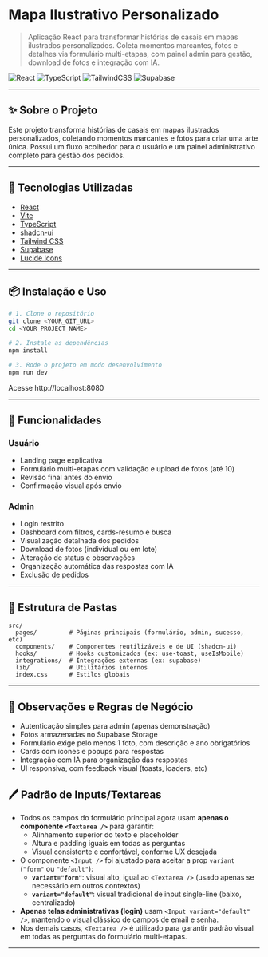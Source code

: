 # Mapa Ilustrativo Personalizado

> Aplicação React para transformar histórias de casais em mapas ilustrados personalizados. Coleta momentos marcantes, fotos e detalhes via formulário multi-etapas, com painel admin para gestão, download de fotos e integração com IA.

![React](https://img.shields.io/badge/React-20232A?style=for-the-badge&logo=react&logoColor=61DAFB)
![TypeScript](https://img.shields.io/badge/TypeScript-007ACC?style=for-the-badge&logo=typescript&logoColor=white)
![TailwindCSS](https://img.shields.io/badge/TailwindCSS-38B2AC?style=for-the-badge&logo=tailwind-css&logoColor=white)
![Supabase](https://img.shields.io/badge/Supabase-3ECF8E?style=for-the-badge&logo=supabase&logoColor=white)

---

## ✨ Sobre o Projeto

Este projeto transforma histórias de casais em mapas ilustrados personalizados, coletando momentos marcantes e fotos para criar uma arte única. Possui um fluxo acolhedor para o usuário e um painel administrativo completo para gestão dos pedidos.

---

## 🚀 Tecnologias Utilizadas
- [React](https://react.dev/)
- [Vite](https://vitejs.dev/)
- [TypeScript](https://www.typescriptlang.org/)
- [shadcn-ui](https://ui.shadcn.com/)
- [Tailwind CSS](https://tailwindcss.com/)
- [Supabase](https://supabase.com/)
- [Lucide Icons](https://lucide.dev/)

---

## 📦 Instalação e Uso

```sh
# 1. Clone o repositório
git clone <YOUR_GIT_URL>
cd <YOUR_PROJECT_NAME>

# 2. Instale as dependências
npm install

# 3. Rode o projeto em modo desenvolvimento
npm run dev
```
Acesse http://localhost:8080

---

## 🧭 Funcionalidades

### Usuário
- Landing page explicativa
- Formulário multi-etapas com validação e upload de fotos (até 10)
- Revisão final antes do envio
- Confirmação visual após envio

### Admin
- Login restrito
- Dashboard com filtros, cards-resumo e busca
- Visualização detalhada dos pedidos
- Download de fotos (individual ou em lote)
- Alteração de status e observações
- Organização automática das respostas com IA
- Exclusão de pedidos

---

## 📁 Estrutura de Pastas
```
src/
  pages/         # Páginas principais (formulário, admin, sucesso, etc)
  components/    # Componentes reutilizáveis e de UI (shadcn-ui)
  hooks/         # Hooks customizados (ex: use-toast, useIsMobile)
  integrations/  # Integrações externas (ex: supabase)
  lib/           # Utilitários internos
  index.css      # Estilos globais
```

---

## 📝 Observações e Regras de Negócio
- Autenticação simples para admin (apenas demonstração)
- Fotos armazenadas no Supabase Storage
- Formulário exige pelo menos 1 foto, com descrição e ano obrigatórios
- Cards com ícones e popups para respostas
- Integração com IA para organização das respostas
- UI responsiva, com feedback visual (toasts, loaders, etc)

## 🖊️ Padrão de Inputs/Textareas

- Todos os campos do formulário principal agora usam **apenas o componente `<Textarea />`** para garantir:
    - Alinhamento superior do texto e placeholder
    - Altura e padding iguais em todas as perguntas
    - Visual consistente e confortável, conforme UX desejada
- O componente `<Input />` foi ajustado para aceitar a prop `variant` (`"form"` ou `"default"`):
    - **`variant="form"`**: visual alto, igual ao `<Textarea />` (usado apenas se necessário em outros contextos)
    - **`variant="default"`**: visual tradicional de input single-line (baixo, centralizado)
- **Apenas telas administrativas (login)** usam `<Input variant="default" />`, mantendo o visual clássico de campos de email e senha.
- Nos demais casos, `<Textarea />` é utilizado para garantir padrão visual em todas as perguntas do formulário multi-etapas.

---

